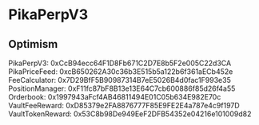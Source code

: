 # PikaPerpV3

## Optimism 

PikaPerpV3: 0xCcB94ecc64F1D8Fb671C2D7E8b5F2e005C22d3CA             
PikaPriceFeed: 0xcB650262A30c36b3E515b5a122b6f361aECb452e   
FeeCalculator: 0x7D29BfF5B90987314B7eE5026B4d0fac1F993e35  
PositionManager: 0xF11fc87bF8B13e13E64C7cb600886f85d26f4a55                    
Orderbook: 0x1997943aFcf4AB46811494E01C05b634E982E70c              
VaultFeeReward: 0xD85379e2FA8876777F85E9FE2E4a787e4c9f197D      
VaultTokenReward: 0x53C8b98De949EeF2DFB54352e04216e101009d82   

